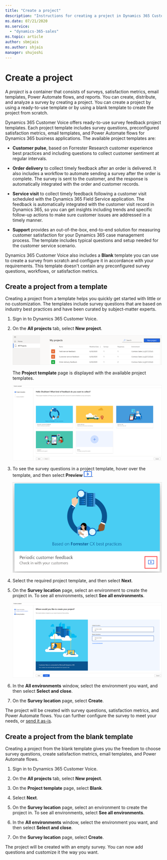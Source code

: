```yaml
---
title: "Create a project"
description: "Instructions for creating a project in Dynamics 365 Customer Voice."
ms.date: 07/21/2020
ms.service:
  - "dynamics-365-sales"
ms.topic: article
author: sbmjais
ms.author: shjais
manager: shujoshi
---
```


# Create a project

A *project* is a container that consists of surveys, satisfaction metrics, email templates, Power Automate flows, and reports. You can create, distribute, and analyze a survey by creating a project. You can create a project by using a ready-to-use template or by using a blank template to create the project from scratch.

Dynamics 365 Customer Voice offers ready-to-use survey feedback project templates. Each project template includes survey questions, preconfigured satisfaction metrics, email templates, and Power Automate flows for Dynamics 365 business applications. The available project templates are:

- **Customer pulse**, based on Forrester Research customer experience best practices and including questions to collect customer sentiment at regular intervals.

- **Order delivery** to collect timely feedback after an order is delivered. It also includes a workflow to automate sending a survey after the order is complete. The survey is sent to the customer, and the response is automatically integrated with the order and customer records.

- **Service visit** to collect timely feedback following a customer visit scheduled with the Dynamics 365 Field Service application. The feedback is automatically integrated with the customer visit record in Dynamics 365, so you can get insights including trends and specific follow-up actions to make sure customer issues are addressed in a timely manner.

- **Support** provides an out-of-the-box, end-to-end solution for measuring customer satisfaction for your Dynamics 365 case management process. The template includes typical questions and setup needed for the customer service scenario.

Dynamics 365 Customer Voice also includes a **Blank** template you can use to create a survey from scratch and configure it in accordance with your requirements. This template doesn't contain any preconfigured survey questions, workflows, or satisfaction metrics.

## Create a project from a template

Creating a project from a template helps you quickly get started with little or no customization. The templates include survey questions that are based on industry best practices and have been curated by subject-matter experts.

1. Sign in to Dynamics 365 Customer Voice.

2. On the **All projects** tab, select **New project**.

    ![New project button](media/new-project-button.png "New project button") 

     The **Project template** page is displayed with the available project templates.

     ![Available project templates](media/project-templates.png "Available project templates") 

3. To see the survey questions in a project template, hover over the template, and then select **Preview** ![Preview](media/preview-icon.png).

    ![Preview a project template](media/project-template-preview-button.png "Preview a project template") 

4. Select the required project template, and then select **Next**.

5. On the **Survey location** page, select an environment to create the project in. To see all environments, select **See all environments**.

    ![Select a survey location](media/survey-location.png "Select a survey location")

6. In the **All environments** window, select the environment you want, and then select **Select and close**.

7. On the **Survey location** page, select **Create**.

The project will be created with survey questions, satisfaction metrics, and Power Automate flows. You can further configure the survey to meet your needs, or [send it as-is](send-survey.md).

## Create a project from the blank template

Creating a project from the blank template gives you the freedom to choose survey questions, create satisfaction metrics, email templates, and Power Automate flows.

1. Sign in to Dynamics 365 Customer Voice.

2. On the **All projects** tab, select **New project**.

3. On the **Project template** page, select **Blank**.

4. Select **Next**.

5. On the **Survey location** page, select an environment to create the project in. To see all environments, select **See all environments**.

6. In the **All environments** window, select the environment you want, and then select **Select and close**.

7. On the **Survey location** page, select **Create**.

The project will be created with an empty survey. You can now add questions and customize it the way you want.
